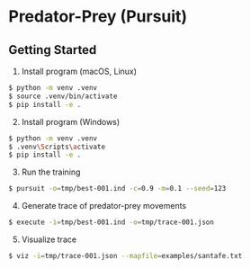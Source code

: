 # Predator-Prey (Pursuit)

## Getting Started
1. Install program (macOS, Linux)
```sh
$ python -m venv .venv
$ source .venv/bin/activate
$ pip install -e .
```

2. Install program (Windows)
```sh
$ python -m venv .venv
$ .venv\Scripts\activate
$ pip install -e .
```

3. Run the training
```sh
$ pursuit -o=tmp/best-001.ind -c=0.9 -m=0.1 --seed=123
```

4. Generate trace of predator-prey movements
```sh
$ execute -i=tmp/best-001.ind -o=tmp/trace-001.json
```

5. Visualize trace
```sh
$ viz -i=tmp/trace-001.json --mapfile=examples/santafe.txt
```

